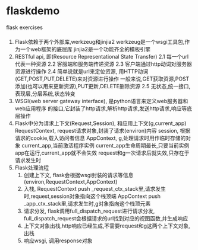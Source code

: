 # flaskdemo
flask exercises

####
1. Flask依赖于两个外部库,werkzeug和jinjia2
werkzeug是一个wsgi工具包,作为一个web框架的底层库
jinjia2是一个功能齐全的模板引擎
2. RESTful api, 即(Resource Representational State Transfer)
2.1 每一个url代表一种资源
2.2 客服端和服务端传递资源
2.3 客户端通过http动词对服务器资源进行操作
2.4 简单说就是url来定位资源, 用HTTP动词(GET,POST,PUT,DELETE)来对资源进行操作
一般来说,GET获取资源,POST添加(也可以用来更新资源),PUT更新,DELETE删除资源
2.5 无状态,统一接口,表现层,分层系统,状态转变
3. WSGI(web server gateway interface), 是python语言来定义web服务器和web应用程序
的接口,它封装了http请求,解析http请求,发送http请求,响应等底层操作
4. Flask中分为请求上下文(Request,Session), 和应用上下文(g,current_app)
RequestContext, request请求对象,封装了请求(environ)内容
session, 根据请求的cookie,载入访问者信息
AppContext, g,处理请求时用作临时存储的对象
current_app,当前激活程序实例
current_app生命周期最长,只要当前实例app在运行,current_app就不会失效
request和g一次请求后就失效,只存在于请求发生时
5. Flask处理流程
    1. 创建上下文, flask会根据wsgi封装的请求等信息(environ,RequestContext,AppContext)
    2. 入栈, RequestContext push _request_ctx_stack里,请求发生时,request,session对象指向这个栈顶端
    AppContext push _app_ctx_stack里,请求发生时,g对象指向这个栈顶元素
    3. 请求分发, flask调用full_dispatch_request进行请求分发,
    full_dispatch_request会根据请求的url找到对应的视图函数,并生成响应
    4. 上下文对象出栈,http响应已经生成,不需要request和g这两个上下文对象,出栈
    5. 响应wsgi, 调用response对象

